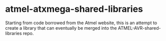 atmel-atxmega-shared-libraries
==============================

Starting from code borrowed from the Atmel website, this is an attempt to create a library that can eventually be merged into the ATMEL-AVR-shared-libraries repo.
